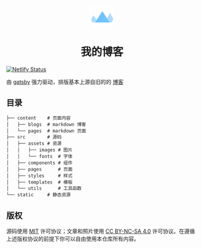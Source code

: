 <p align="center">
  <a href="https://www.talaxy.site/">
    <img alt="Logo" src="./src/assets/images/icon.png" width="60" />
  </a>
</p>
<h1 align="center">
  我的博客
</h1>

[![Netlify Status](https://api.netlify.com/api/v1/badges/1ed8533f-3036-495f-9492-303beab16c85/deploy-status)](https://app.netlify.com/sites/talaxy-site/deploys)

由 [gatsby](https://www.gatsbyjs.com/) 强力驱动，排版基本上源自旧的的 [博客](https://github.com/Talaxy009/My-blog)

## 目录

```txt
├── content    # 页面内容
│   ├── blogs  # markdown 博客
│   └── pages  # markdown 页面
├── src        # 源码
│   ├── assets # 资源
│   │   ├── images # 图片
│   │   └── fonts  # 字体
│   ├── components # 组件
│   ├── pages      # 页面
│   ├── styles     # 样式
│   ├── templates  # 模板
│   └── utils      # 工具函数
└── static     # 静态资源
```

## 版权

源码使用 [MIT](LICENSE) 许可协议；文章和照片使用 [CC BY-NC-SA 4.0](https://creativecommons.org/licenses/by-nc-sa/4.0/) 许可协议。在遵循上述版权协议的前提下你可以自由使用本仓库所有内容。
